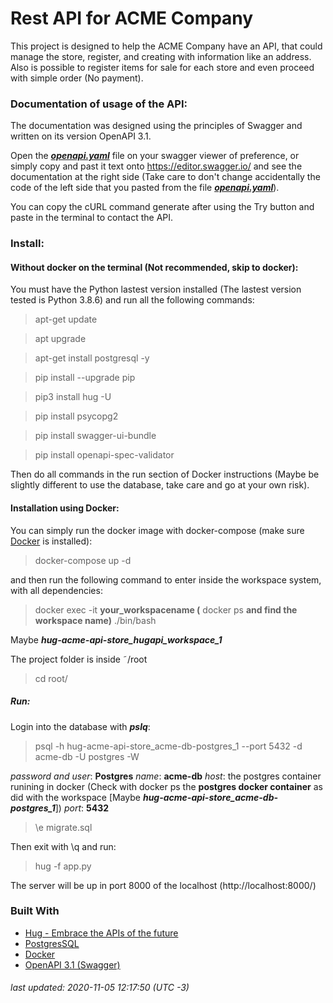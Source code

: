 # Rest API for ACME Company
This project is designed to help the ACME Company have an API, that could manage the store, register, and creating with information like an address. Also is possible to register items for sale for each store and even proceed with simple order (No payment).

### Documentation of usage of the API:
The documentation was designed using the principles of Swagger and written on its version OpenAPI 3.1.

Open the [***openapi.yaml***](https://github.com/tonykingnz/hugapi-acme-api/blob/development/openapi.yaml) file on your swagger viewer of preference, or simply copy and past it text onto https://editor.swagger.io/ and see the documentation at the right side (Take care to don't change accidentally the code of the left side that you pasted from the file  [***openapi.yaml***](https://github.com/tonykingnz/hugapi-acme-api/blob/development/openapi.yaml)).

You can copy the cURL command generate after using the Try button and paste in the terminal to contact the API.

### Install:
#### Without docker on the terminal (Not recommended, skip to docker):

You must have the Python lastest version installed (The lastest version tested is Python 3.8.6) and run all the following commands:

> apt-get update

> apt upgrade

> apt-get install postgresql -y

> pip install --upgrade pip

> pip3 install hug -U 

> pip install psycopg2

> pip install swagger-ui-bundle

> pip install openapi-spec-validator

Then do all commands in the run section of Docker instructions (Maybe be slightly different to use the database, take care and go at your own risk).

#### Installation using Docker:

You can simply run the docker image with docker-compose (make sure [Docker](https://www.docker.com) is installed):

> docker-compose up -d

and then run the following command to enter inside the workspace system, with all dependencies:

> docker exec -it **your_workspacename (** docker ps **and find the workspace name)** ./bin/bash

Maybe ***hug-acme-api-store_hugapi_workspace_1***

The project folder is inside ˜/root

> cd root/

##### Run:
Login into the database with ***pslq***:

> psql -h hug-acme-api-store_acme-db-postgres_1 --port 5432 -d acme-db -U postgres -W

*password and user*: **Postgres** 
*name*: **acme-db** 
*host*: the postgres container runining in docker (Check with docker ps the **postgres docker container** as did with the workspace [Maybe ***hug-acme-api-store_acme-db-postgres_1***])
*port*: **5432**

> \e migrate.sql

Then exit with \q and run:

> hug -f app.py

The server will be up in port 8000 of the localhost (http://localhost:8000/)

### Built With

* [Hug - Embrace the APIs of the future](http://hug.rest/)
* [PostgresSQL](https://www.postgresql.org)
* [Docker](https://www.docker.com)
* [OpenAPI 3.1 (Swagger)](https://swagger.io)

###### last updated: 2020-11-05 12:17:50 (UTC -3)
